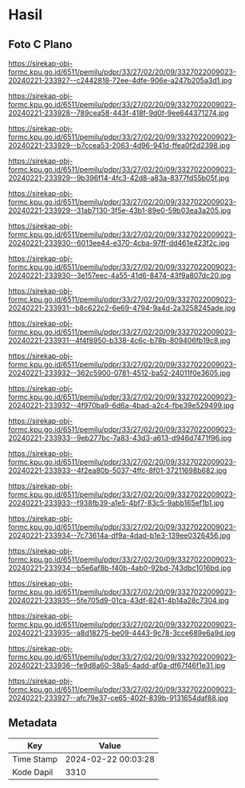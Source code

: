 # Hasil

## Foto C Plano

https://sirekap-obj-formc.kpu.go.id/6511/pemilu/pdpr/33/27/02/20/09/3327022009023-20240221-233927--c2442818-72ee-4dfe-906e-a247b205a3d1.jpg

https://sirekap-obj-formc.kpu.go.id/6511/pemilu/pdpr/33/27/02/20/09/3327022009023-20240221-233928--789cea58-443f-418f-9d0f-9ee644371274.jpg

https://sirekap-obj-formc.kpu.go.id/6511/pemilu/pdpr/33/27/02/20/09/3327022009023-20240221-233929--b7ccea53-2063-4d96-941d-ffea0f2d2398.jpg

https://sirekap-obj-formc.kpu.go.id/6511/pemilu/pdpr/33/27/02/20/09/3327022009023-20240221-233929--9b396f14-4fc3-42d8-a83a-8377fd55b05f.jpg

https://sirekap-obj-formc.kpu.go.id/6511/pemilu/pdpr/33/27/02/20/09/3327022009023-20240221-233929--31ab7130-3f5e-43b1-89e0-59b03ea3a205.jpg

https://sirekap-obj-formc.kpu.go.id/6511/pemilu/pdpr/33/27/02/20/09/3327022009023-20240221-233930--6013ee44-e370-4cba-97ff-dd461e423f2c.jpg

https://sirekap-obj-formc.kpu.go.id/6511/pemilu/pdpr/33/27/02/20/09/3327022009023-20240221-233930--3e157eec-4a55-41d6-8474-43f9a807dc20.jpg

https://sirekap-obj-formc.kpu.go.id/6511/pemilu/pdpr/33/27/02/20/09/3327022009023-20240221-233931--b8c622c2-6e69-4794-9a4d-2a3258245ade.jpg

https://sirekap-obj-formc.kpu.go.id/6511/pemilu/pdpr/33/27/02/20/09/3327022009023-20240221-233931--4f4f8950-b338-4c6c-b78b-809406fb19c8.jpg

https://sirekap-obj-formc.kpu.go.id/6511/pemilu/pdpr/33/27/02/20/09/3327022009023-20240221-233932--362c5900-0781-4512-ba52-24011f0e3605.jpg

https://sirekap-obj-formc.kpu.go.id/6511/pemilu/pdpr/33/27/02/20/09/3327022009023-20240221-233932--4f970ba9-6d6a-4bad-a2c4-fbe39e529499.jpg

https://sirekap-obj-formc.kpu.go.id/6511/pemilu/pdpr/33/27/02/20/09/3327022009023-20240221-233933--9eb277bc-7a83-43d3-a613-d946d7471f96.jpg

https://sirekap-obj-formc.kpu.go.id/6511/pemilu/pdpr/33/27/02/20/09/3327022009023-20240221-233933--4f2ea80b-5037-4ffc-8f01-37211698b682.jpg

https://sirekap-obj-formc.kpu.go.id/6511/pemilu/pdpr/33/27/02/20/09/3327022009023-20240221-233933--f938fb39-a1e5-4bf7-83c5-9abb165ef1b1.jpg

https://sirekap-obj-formc.kpu.go.id/6511/pemilu/pdpr/33/27/02/20/09/3327022009023-20240221-233934--7c73614a-df9a-4dad-b1e3-139ee0326456.jpg

https://sirekap-obj-formc.kpu.go.id/6511/pemilu/pdpr/33/27/02/20/09/3327022009023-20240221-233934--b5e6af8b-f40b-4ab0-92bd-743dbc1016bd.jpg

https://sirekap-obj-formc.kpu.go.id/6511/pemilu/pdpr/33/27/02/20/09/3327022009023-20240221-233935--5fe705d9-01ca-43df-8241-4b14a28c7304.jpg

https://sirekap-obj-formc.kpu.go.id/6511/pemilu/pdpr/33/27/02/20/09/3327022009023-20240221-233935--a8d18275-be09-4443-9c78-3cce689e6a9d.jpg

https://sirekap-obj-formc.kpu.go.id/6511/pemilu/pdpr/33/27/02/20/09/3327022009023-20240221-233936--fe9d8a60-38a5-4add-af0a-df67f46f1e31.jpg

https://sirekap-obj-formc.kpu.go.id/6511/pemilu/pdpr/33/27/02/20/09/3327022009023-20240221-233927--afc79e37-ce65-402f-839b-9131654daf88.jpg


## Metadata

| Key        | Value               |
| ---------- | ------------------- |
| Time Stamp | 2024-02-22 00:03:28 |
| Kode Dapil | 3310                |



